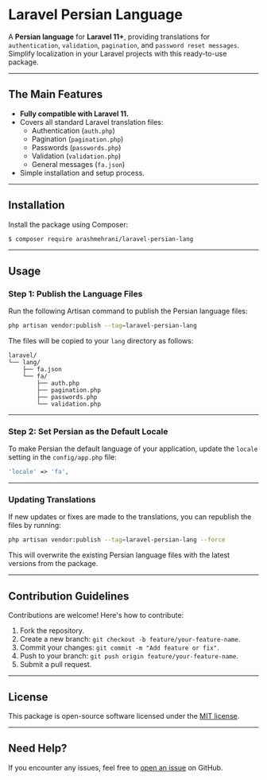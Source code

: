 # Laravel Persian Language

A **Persian language** for **Laravel 11+**, providing translations for `authentication`, `validation`, `pagination`, and `password reset messages`. Simplify localization in your Laravel projects with this ready-to-use package.

---

## The Main Features

- **Fully compatible with Laravel 11.**
- Covers all standard Laravel translation files:
  - Authentication (`auth.php`)
  - Pagination (`pagination.php`)
  - Passwords (`passwords.php`)
  - Validation (`validation.php`)
  - General messages (`fa.json`)
- Simple installation and setup process.

---

## Installation

Install the package using Composer:

```bash
$ composer require arashmehrani/laravel-persian-lang
```

---

## Usage

### Step 1: Publish the Language Files

Run the following Artisan command to publish the Persian language files:

```bash
php artisan vendor:publish --tag=laravel-persian-lang
```

The files will be copied to your `lang` directory as follows:

```text
laravel/
└── lang/
    ├── fa.json
    └── fa/
        ├── auth.php
        ├── pagination.php
        ├── passwords.php
        └── validation.php
```

---

### Step 2: Set Persian as the Default Locale

To make Persian the default language of your application, update the `locale` setting in the `config/app.php` file:

```php
'locale' => 'fa',
```

---

### Updating Translations

If new updates or fixes are made to the translations, you can republish the files by running:

```bash
php artisan vendor:publish --tag=laravel-persian-lang --force
```

This will overwrite the existing Persian language files with the latest versions from the package.

---

## Contribution Guidelines

Contributions are welcome! Here's how to contribute:

1. Fork the repository.
2. Create a new branch: `git checkout -b feature/your-feature-name`.
3. Commit your changes: `git commit -m "Add feature or fix"`.
4. Push to your branch: `git push origin feature/your-feature-name`.
5. Submit a pull request.

---

## License

This package is open-source software licensed under the [MIT license](LICENSE).

---

## Need Help?

If you encounter any issues, feel free to [open an issue](https://github.com/arashmehrani/laravel-persian-lang) on GitHub.

